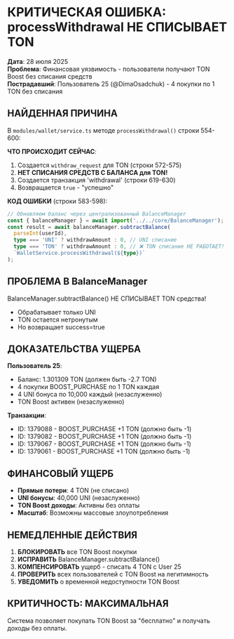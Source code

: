 # КРИТИЧЕСКАЯ ОШИБКА: processWithdrawal НЕ СПИСЫВАЕТ TON

**Дата**: 28 июля 2025  
**Проблема**: Финансовая уязвимость - пользователи получают TON Boost без списания средств  
**Пострадавший**: Пользователь 25 (@DimaOsadchuk) - 4 покупки по 1 TON без списания  

## НАЙДЕННАЯ ПРИЧИНА

В `modules/wallet/service.ts` методе `processWithdrawal()` строки 554-600:

**ЧТО ПРОИСХОДИТ СЕЙЧАС**:
1. Создается `withdraw_request` для TON (строки 572-575)
2. **НЕТ СПИСАНИЯ СРЕДСТВ С БАЛАНСА для TON!**
3. Создается транзакция 'withdrawal' (строки 619-630)
4. Возвращается `true` - "успешно"

**КОД ОШИБКИ** (строки 583-598):
```typescript
// Обновляем баланс через централизованный BalanceManager
const { balanceManager } = await import('../../core/BalanceManager');
const result = await balanceManager.subtractBalance(
  parseInt(userId),
  type === 'UNI' ? withdrawAmount : 0, // UNI списание
  type === 'TON' ? withdrawAmount : 0, // ❌ TON списание НЕ РАБОТАЕТ!
  `WalletService.processWithdrawal(${type})`
);
```

## ПРОБЛЕМА В BalanceManager

BalanceManager.subtractBalance() НЕ СПИСЫВАЕТ TON средства!
- Обрабатывает только UNI 
- TON остается нетронутым
- Но возвращает success=true

## ДОКАЗАТЕЛЬСТВА УЩЕРБА

**Пользователь 25**:
- Баланс: 1.301309 TON (должен быть -2.7 TON)
- 4 покупки BOOST_PURCHASE по 1 TON каждая
- 4 UNI бонуса по 10,000 каждый (незаслуженно)
- TON Boost активен (незаслуженно)

**Транзакции**:
- ID: 1379088 - BOOST_PURCHASE +1 TON (должно быть -1)
- ID: 1379082 - BOOST_PURCHASE +1 TON (должно быть -1)  
- ID: 1379067 - BOOST_PURCHASE +1 TON (должно быть -1)
- ID: 1379061 - BOOST_PURCHASE +1 TON (должно быть -1)

## ФИНАНСОВЫЙ УЩЕРБ

- **Прямые потери**: 4 TON (не списано)
- **UNI бонусы**: 40,000 UNI (незаслуженно)
- **TON Boost доходы**: Активны без оплаты
- **Масштаб**: Возможны массовые злоупотребления

## НЕМЕДЛЕННЫЕ ДЕЙСТВИЯ

1. **БЛОКИРОВАТЬ** все TON Boost покупки
2. **ИСПРАВИТЬ** BalanceManager.subtractBalance()
3. **КОМПЕНСИРОВАТЬ** ущерб - списать 4 TON с User 25
4. **ПРОВЕРИТЬ** всех пользователей с TON Boost на легитимность
5. **УВЕДОМИТЬ** о временной недоступности TON Boost

## КРИТИЧНОСТЬ: МАКСИМАЛЬНАЯ

Система позволяет покупать TON Boost за "бесплатно" и получать доходы без оплаты.